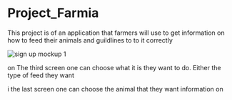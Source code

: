 # Project_Farmia
 This project is of an application that farmers will use to get information on how to feed their animals and guildlines to to it correctly
 

![sign up mockup 1](https://user-images.githubusercontent.com/35096973/46619910-fc327e80-cb2b-11e8-8f1c-15587051a642.png)

on The third screen one can choose what it is they want to do. Either the type of feed they want

i the last screen one can choose the animal that they want information on 
